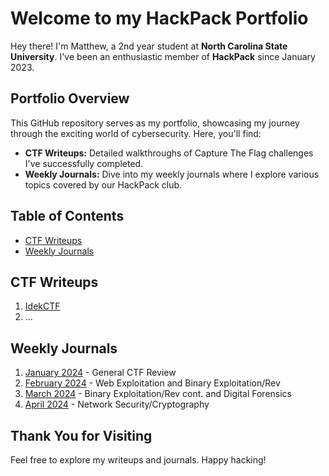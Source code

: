 # Welcome to my HackPack Portfolio

Hey there! I'm Matthew, a 2nd year student at **North Carolina State University**. I've been an enthusiastic member of **HackPack** since January 2023.

## Portfolio Overview

This GitHub repository serves as my portfolio, showcasing my journey through the exciting world of cybersecurity. Here, you'll find:

- **CTF Writeups:** Detailed walkthroughs of Capture The Flag challenges I've successfully completed.
- **Weekly Journals:** Dive into my weekly journals where I explore various topics covered by our HackPack club.

## Table of Contents

- [CTF Writeups](#ctf-writeups)
- [Weekly Journals](#weekly-journals)

## CTF Writeups

1. [IdekCTF](./Writeups/idekctf.md)
2. ...

## Weekly Journals

1. [January 2024](./Weekly%20Journal/Spring%202024/January.md) - General CTF Review
2. [February 2024](./Weekly%20Journal/Spring%202024/February.md) - Web Exploitation and Binary Exploitation/Rev
3. [March 2024](./Weekly%20Journal/Spring%202024/March.md) - Binary Exploitation/Rev cont. and Digital Forensics
4. [April 2024](./Weekly%20Journal/Spring%202024/April.md) - Network Security/Cryptography

## Thank You for Visiting

Feel free to explore my writeups and journals. Happy hacking!
